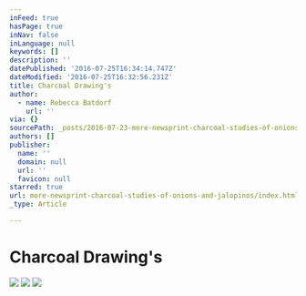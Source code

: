 ```yaml
---
inFeed: true
hasPage: true
inNav: false
inLanguage: null
keywords: []
description: ''
datePublished: '2016-07-25T16:34:14.747Z'
dateModified: '2016-07-25T16:32:56.231Z'
title: Charcoal Drawing's
author:
  - name: Rebecca Batdorf
    url: ''
via: {}
sourcePath: _posts/2016-07-23-more-newsprint-charcoal-studies-of-onions-and-jalopinos.md
authors: []
publisher:
  name: ''
  domain: null
  url: ''
  favicon: null
starred: true
url: more-newsprint-charcoal-studies-of-onions-and-jalopinos/index.html
_type: Article

---
```

# Charcoal Drawing's
![](https://imgflo.herokuapp.com/graph/vahj1ThiexotieMo/2dae5b5cab509b11220a134b77c05237/croprotate.jpg?cropheight=3262&cropwidth=4928&degrees=0&input=https%3A%2F%2Fthe-grid-user-content.s3-us-west-2.amazonaws.com%2Fa7f94745-b297-42de-80ef-80aa49b3ce61.jpg&x=0&y=0)
![](https://the-grid-user-content.s3-us-west-2.amazonaws.com/03ac7650-0eac-459b-929e-0e6ab18a78a2.jpg)
![](https://the-grid-user-content.s3-us-west-2.amazonaws.com/c65b48eb-5608-4fba-aaa6-95b67256be09.jpg)